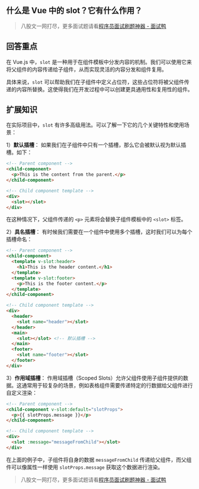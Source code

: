 ## 什么是 Vue 中的 slot？它有什么作用？
> 八股文一网打尽，更多面试题请看[程序员面试刷题神器 - 面试鸭](https://www.mianshiya.com/)

## 回答重点
在 Vue.js 中，`slot` 是一种用于在组件模板中分发内容的机制。我们可以使用它来将父组件的内容传递给子组件，从而实现灵活的内容分发和组件复用。

具体来说，`slot` 可以帮助我们在子组件中定义占位符，这些占位符将被父组件传递的内容所替换。这使得我们在开发过程中可以创建更具通用性和复用性的组件。

## 扩展知识
在实际项目中，`slot` 有许多高级用法。可以了解一下它的几个关键特性和使用场景：

1）**默认插槽**：
   如果我们在子组件中只有一个插槽，那么它会被默认视为默认插槽。如下：

   ```html
   <!-- Parent component -->
   <child-component>
     <p>This is the content from the parent.</p>
   </child-component>

   <!-- Child component template -->
   <div>
     <slot></slot>
   </div>
   ```

   在这种情况下，父组件传递的 `<p>` 元素将会替换子组件模板中的 `<slot>` 标签。

2）**具名插槽**：
   有时候我们需要在一个组件中使用多个插槽，这时我们可以为每个插槽命名：

   ```html
   <!-- Parent component -->
   <child-component>
     <template v-slot:header>
       <h1>This is the header content.</h1>
     </template>
     <template v-slot:footer>
       <p>This is the footer content.</p>
     </template>
   </child-component>

   <!-- Child component template -->
   <div>
     <header>
       <slot name="header"></slot>
     </header>
     <main>
       <slot></slot> <!-- 默认插槽 -->
     </main>
     <footer>
       <slot name="footer"></slot>
     </footer>
   </div>
   ```

3）**作用域插槽**：
   作用域插槽（Scoped Slots）允许父组件使用子组件提供的数据。这通常用于较复杂的场景，例如表格组件需要传递特定的行数据给父组件进行自定义渲染：

   ```html
   <!-- Parent component -->
   <child-component v-slot:default="slotProps">
     <p>{{ slotProps.message }}</p>
   </child-component>

   <!-- Child component template -->
   <div>
     <slot :message="messageFromChild"></slot>
   </div>
   ```

   在上面的例子中，子组件将自身的数据 `messageFromChild` 传递给父组件，而父组件可以像属性一样使用 `slotProps.message` 获取这个数据进行渲染。



> 八股文一网打尽，更多面试题请看[程序员面试刷题神器 - 面试鸭](https://www.mianshiya.com/)